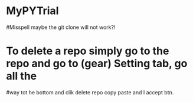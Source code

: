 # MyPYTrial
#Misspell maybe the git clone will not work?!
# To delete a repo simply go to the repo and go to (gear) Setting tab, go all the 
#way tot he bottom and clik delete repo copy paste and I accept btn.
